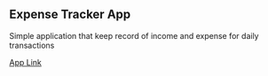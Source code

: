 
## Expense Tracker App

Simple application that keep record of income and expense for daily transactions

[App Link](http://expense-tracker-msusman.surge.sh/)

